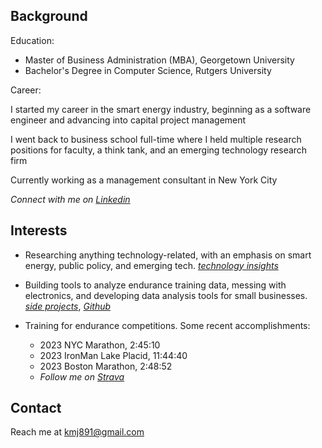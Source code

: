 ## Background

Education:

* Master of Business Administration (MBA), Georgetown University
* Bachelor's Degree in Computer Science, Rutgers University

Career:

I started my career in the smart energy industry, beginning as a software engineer and advancing into capital project management

I went back to business school full-time where I held multiple research positions for faculty, a think tank, and an emerging technology research firm

Currently working as a management consultant in New York City

*Connect with me on [Linkedin](https://www.linkedin.com/in/kevjen/)*


## Interests

* Researching anything technology-related, with an emphasis on smart energy, public policy, and emerging tech. *[technology insights](https://kevjen37.github.io/tech-insights.html)*

* Building tools to analyze endurance training data, messing with electronics, and developing data analysis tools for small businesses. *[side projects](https://kevjen37.github.io/side-projects.html)*, *[Github](https://github.com/kevjen37)*

* Training for endurance competitions. Some recent accomplishments:
  * 2023 NYC Marathon, 2:45:10
  * 2023 IronMan Lake Placid, 11:44:40
  * 2023 Boston Marathon, 2:48:52
  * *Follow me on [Strava](https://www.strava.com/athletes/59121264)*
 

## Contact

Reach me at kmj891@gmail.com

